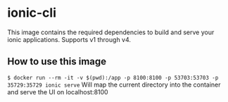 # ionic-cli
This image contains the required dependencies to build and serve your ionic applications. Supports v1 through v4.

## How to use this image
`$ docker run --rm -it -v $(pwd):/app -p 8100:8100 -p 53703:53703 -p 35729:35729 ionic serve`
Will map the current directory into the container and serve the UI on localhost:8100